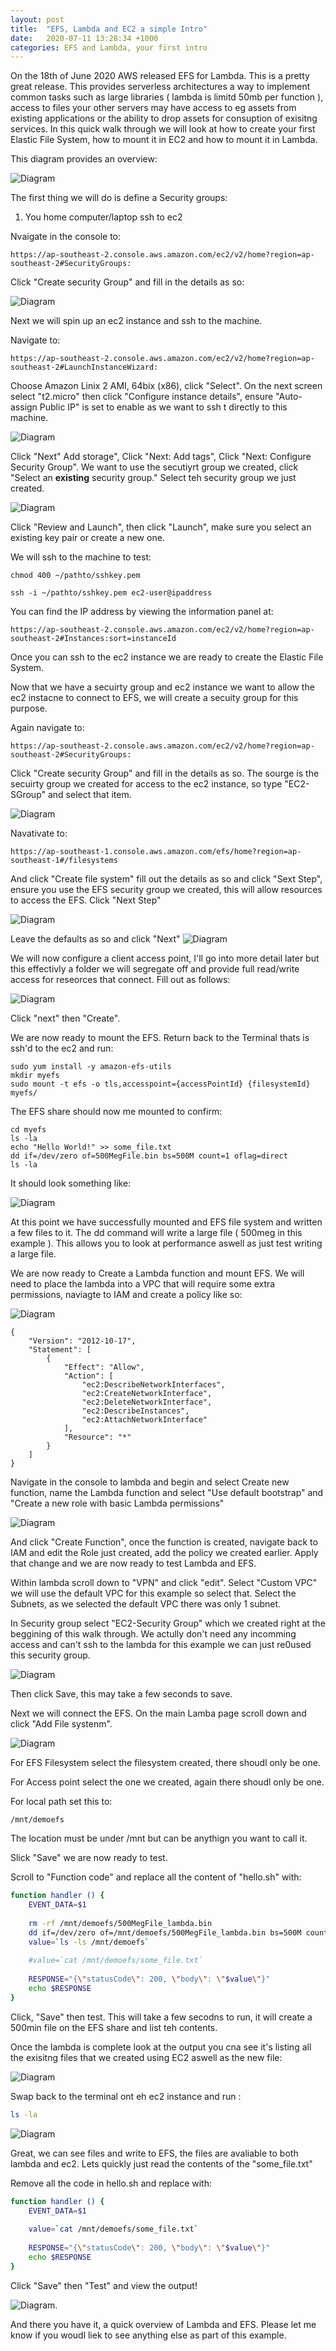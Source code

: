 ```yaml
---
layout: post
title:  "EFS, Lambda and EC2 a simple Intro"
date:   2020-07-11 13:28:34 +1000
categories: EFS and Lambda, your first intro
---
```


On the 18th of June 2020 AWS released EFS for Lambda.  This is a pretty great release.  This provides serverless architectures a way to implement common tasks such as large libraries ( lambda is limitd 50mb per function ), access to files your other servers may have access to eg assets from existing applications or the ability to drop assets for consuption of exisitng services.  In this quick walk through we will look at how to create your first Elastic File System, how to mount it in EC2 and how to mount it in Lambda.

This diagram provides an overview:

![Diagram](/assets/post/2020-06-11-EFS-LAMBDA-EC2/diagram.jpg "Diagram")

The first thing we will do is define a Security groups:

1.  You home computer/laptop ssh to ec2


Nvaigate in the console to:

```
https://ap-southeast-2.console.aws.amazon.com/ec2/v2/home?region=ap-southeast-2#SecurityGroups:
```

Click "Create security Group" and fill in the details as so:


![Diagram](/assets/post/2020-06-11-EFS-LAMBDA-EC2/homessh.png "Diagram")

Next we will spin up an ec2 instance and ssh to the machine.

Navigate to:

```
https://ap-southeast-2.console.aws.amazon.com/ec2/v2/home?region=ap-southeast-2#LaunchInstanceWizard:
```

Choose Amazon Linix 2 AMI, 64bix (x86), click "Select".  On the next screen select "t2.micro" then click "Configure instance details", ensure "Auto-assign Public IP" is set to enable as we want to ssh t directly to this machine.

![Diagram](/assets/post/2020-06-11-EFS-LAMBDA-EC2/ec2.png "Diagram")

Click "Next" Add storage", Click "Next: Add tags", Click "Next: Configure Security Group".  We want to use the secutiyrt group we created, click "Select an <strong>existing</strong> security group." Select teh security group we just created.

![Diagram](/assets/post/2020-06-11-EFS-LAMBDA-EC2/selectsg.png "Diagram")

Click "Review and Launch", then click "Launch", make sure you select an existing key pair or create a new one.

We will ssh to the machine to test:

```
chmod 400 ~/pathto/sshkey.pem

ssh -i ~/pathto/sshkey.pem ec2-user@ipaddress
```

You can find the IP address by viewing the information panel at:

```
https://ap-southeast-2.console.aws.amazon.com/ec2/v2/home?region=ap-southeast-2#Instances:sort=instanceId
```

Once you can ssh to the ec2 instance we are ready to create the Elastic File System.

Now that we have a secuirty group and ec2 instance we want to allow the ec2 instacne to connect to EFS, we will create a secuity group for this purpose.

Again navigate to:

```
https://ap-southeast-2.console.aws.amazon.com/ec2/v2/home?region=ap-southeast-2#SecurityGroups:
```

Click "Create security Group" and fill in the details as so.  The sourge is the secuirty group we created for access to the ec2 instance, so type "EC2-SGroup" and select that item.

![Diagram](/assets/post/2020-06-11-EFS-LAMBDA-EC2/sg2.png "Diagram")


  Navativate to:
```
https://ap-southeast-1.console.aws.amazon.com/efs/home?region=ap-southeast-1#/filesystems
```

And click "Create file system" fill out the details as so and click "Sext Step", ensure you use the EFS security group we created, this will allow resources to access the EFS.  Click "Next Step"

![Diagram](/assets/post/2020-06-11-EFS-LAMBDA-EC2/fsnetwork.png "Diagram")

Leave the defaults as so and click "Next"
![Diagram](/assets/post/2020-06-11-EFS-LAMBDA-EC2/fs.png "Diagram")

We will now configure a client access point, I'll go into more detail later but this effectivly a folder we will segregate off and provide full read/write access for reseorces that connect.  Fill out as follows:

![Diagram](/assets/post/2020-06-11-EFS-LAMBDA-EC2/access.png "Diagram")

Click "next" then "Create".

We are now ready to mount the EFS.  Return back to the Terminal thats is ssh'd to the ec2 and run:

```
sudo yum install -y amazon-efs-utils
mkdir myefs
sudo mount -t efs -o tls,accesspoint={accessPointId} {filesystemId} myefs/
```

The EFS share should now me mounted to confirm:

```
cd myefs
ls -la
echo "Hello World!" >> some_file.txt
dd if=/dev/zero of=500MegFile.bin bs=500M count=1 oflag=direct
ls -la
````

It should look something like:

![Diagram](/assets/post/2020-06-11-EFS-LAMBDA-EC2/terminal.png "Diagram")

At this point we have successfully mounted and EFS file system and written a few files to it.  The dd command will write a large file ( 500meg in this example ).  This allows you to look at performance aswell as just test writing a large file.

We are now ready to Create a Lambda function and mount EFS.  We will need to place the lambda into a VPC that will require some extra permissions, naviagte to IAM and create a policy like so:

![Diagram](/assets/post/2020-06-11-EFS-LAMBDA-EC2/policy.png "Diagram")

```
{
    "Version": "2012-10-17",
    "Statement": [
        {
            "Effect": "Allow",
            "Action": [
                "ec2:DescribeNetworkInterfaces",
                "ec2:CreateNetworkInterface",
                "ec2:DeleteNetworkInterface",
                "ec2:DescribeInstances",
                "ec2:AttachNetworkInterface"
            ],
            "Resource": "*"
        }
    ]
}
````

Navigate in the console to lambda and begin and select Create new function, name the Lambda function and select
"Use default bootstrap" and "Create a new role with basic Lambda permissions"

![Diagram](/assets/post/2020-06-11-EFS-LAMBDA-EC2/lambda.png "Diagram")

And click "Create Function", once the function is created, navigate back to IAM and edit the Role just created, add the policy we created earlier.  Apply that change and we are now ready to test Lambda and EFS.

Within lambda scroll down to "VPN" and click "edit".  Select "Custom VPC" we will use the default VPC for this example so select that.  Select the Subnets, as we selected the default VPC there was only 1 subnet.

In Security group select "EC2-Security Group" which we created right at the beggining of this walk through.  We actully don't need any incomming access and can't ssh to the lambda for this example we can just re0used this security group.

![Diagram](/assets/post/2020-06-11-EFS-LAMBDA-EC2/vpc.png "Diagram")

Then click Save, this may take a few seconds to save.

Next we will connect the EFS.  On the main Lamba page scroll down and click "Add File systenm".

![Diagram](/assets/post/2020-06-11-EFS-LAMBDA-EC2/file.png "Diagram")

For EFS Filesystem select the filesystem created, there shoudl only be one.

For Access point select the one we created, again there shoudl only be one.

For local path set this to:

```
/mnt/demoefs
```

The location must be under /mnt but can be anythign you want to call it.

Slick "Save" we are now ready to test.

Scroll to "Function code" and replace all the content of "hello.sh" with:

```bash
function handler () {
    EVENT_DATA=$1
    
    rm -rf /mnt/demoefs/500MegFile_lambda.bin
    dd if=/dev/zero of=/mnt/demoefs/500MegFile_lambda.bin bs=500M count=1 oflag=direct
    value=`ls -ls /mnt/demoefs`
    
    #value=`cat /mnt/demoefs/some_file.txt`
    
    RESPONSE="{\"statusCode\": 200, \"body\": \"$value\"}"
    echo $RESPONSE
}
```

Click, "Save" then test.  This will take a few secodns to run, it will create a 500min file on the EFS share and list teh contents.

Once the lambda is complete look at the output you cna see it's listing all the exisitng files that we created using EC2 aswell as the new file:

![Diagram](/assets/post/2020-06-11-EFS-LAMBDA-EC2/summary.png "Diagram")

Swap back to the terminal ont eh ec2 instance and run :

```bash
ls -la
```

![Diagram](/assets/post/2020-06-11-EFS-LAMBDA-EC2/bin.png "Diagram")

Great, we can see files and write to EFS, the files are avaliable to both lambda and ec2.  Lets quickly just read the contents of the "some_file.txt"

Remove all the code in hello.sh and replace with:

```bash
function handler () {
    EVENT_DATA=$1
    
    value=`cat /mnt/demoefs/some_file.txt`
    
    RESPONSE="{\"statusCode\": 200, \"body\": \"$value\"}"
    echo $RESPONSE
}
```

Click "Save" then "Test" and view the output!

![Diagram](/assets/post/2020-06-11-EFS-LAMBDA-EC2/hello.png "Diagram").

And there you have it, a quick overview of Lambda and EFS.  Please let me know if you woudl liek to see anything else as part of this example.